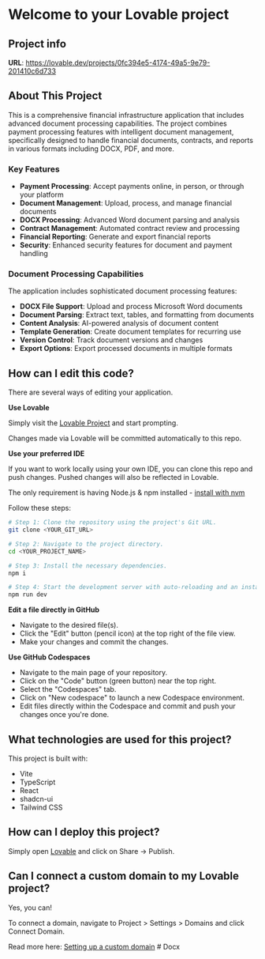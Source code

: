 # Welcome to your Lovable project

## Project info

**URL**: https://lovable.dev/projects/0fc394e5-4174-49a5-9e79-201410c6d733

## About This Project

This is a comprehensive financial infrastructure application that includes advanced document processing capabilities. The project combines payment processing features with intelligent document management, specifically designed to handle financial documents, contracts, and reports in various formats including DOCX, PDF, and more.

### Key Features

- **Payment Processing**: Accept payments online, in person, or through your platform
- **Document Management**: Upload, process, and manage financial documents
- **DOCX Processing**: Advanced Word document parsing and analysis
- **Contract Management**: Automated contract review and processing
- **Financial Reporting**: Generate and export financial reports
- **Security**: Enhanced security features for document and payment handling

### Document Processing Capabilities

The application includes sophisticated document processing features:

- **DOCX File Support**: Upload and process Microsoft Word documents
- **Document Parsing**: Extract text, tables, and formatting from documents
- **Content Analysis**: AI-powered analysis of document content
- **Template Generation**: Create document templates for recurring use
- **Version Control**: Track document versions and changes
- **Export Options**: Export processed documents in multiple formats

## How can I edit this code?

There are several ways of editing your application.

**Use Lovable**

Simply visit the [Lovable Project](https://lovable.dev/projects/0fc394e5-4174-49a5-9e79-201410c6d733) and start prompting.

Changes made via Lovable will be committed automatically to this repo.

**Use your preferred IDE**

If you want to work locally using your own IDE, you can clone this repo and push changes. Pushed changes will also be reflected in Lovable.

The only requirement is having Node.js & npm installed - [install with nvm](https://github.com/nvm-sh/nvm#installing-and-updating)

Follow these steps:

```sh
# Step 1: Clone the repository using the project's Git URL.
git clone <YOUR_GIT_URL>

# Step 2: Navigate to the project directory.
cd <YOUR_PROJECT_NAME>

# Step 3: Install the necessary dependencies.
npm i

# Step 4: Start the development server with auto-reloading and an instant preview.
npm run dev
```

**Edit a file directly in GitHub**

- Navigate to the desired file(s).
- Click the "Edit" button (pencil icon) at the top right of the file view.
- Make your changes and commit the changes.

**Use GitHub Codespaces**

- Navigate to the main page of your repository.
- Click on the "Code" button (green button) near the top right.
- Select the "Codespaces" tab.
- Click on "New codespace" to launch a new Codespace environment.
- Edit files directly within the Codespace and commit and push your changes once you're done.

## What technologies are used for this project?

This project is built with:

- Vite
- TypeScript
- React
- shadcn-ui
- Tailwind CSS

## How can I deploy this project?

Simply open [Lovable](https://lovable.dev/projects/0fc394e5-4174-49a5-9e79-201410c6d733) and click on Share -> Publish.

## Can I connect a custom domain to my Lovable project?

Yes, you can!

To connect a domain, navigate to Project > Settings > Domains and click Connect Domain.

Read more here: [Setting up a custom domain](https://docs.lovable.dev/tips-tricks/custom-domain#step-by-step-guide)
#   D o c x  
 